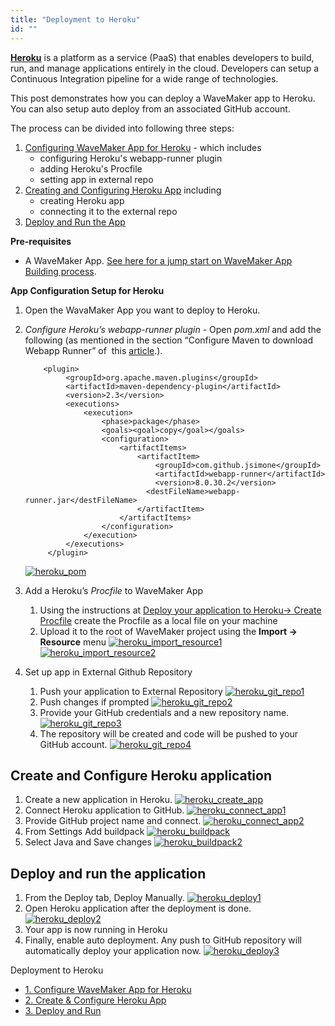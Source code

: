 ```yaml
---
title: "Deployment to Heroku"
id: ""
---
```


**[Heroku](https://www.heroku.com/)** is a platform as a service (PaaS) that enables developers to build, run, and manage applications entirely in the cloud. Developers can setup a Continuous Integration pipeline for a wide range of technologies.

This post demonstrates how you can deploy a WaveMaker app to Heroku. You can also setup auto deploy from an associated GitHub account.

The process can be divided into following three steps:

1. [Configuring WaveMaker App for Heroku](#configure-app) - which includes
    - configuring Heroku's webapp-runner plugin
    - adding Heroku's Procfile
    - setting app in external repo
2. [Creating and Configuring Heroku App](#create-heroku-app) including
    - creating Heroku app
    - connecting it to the external repo
3. [Deploy and Run the App](#deploy-app)

**Pre-requisites**

- A WaveMaker App. [See here for a jump start on WaveMaker App Building process](/learn/jump-start/jump-start-app-essentials/).

**App Configuration Setup for Heroku**

1. Open the WavaMaker App you want to deploy to Heroku.
2. _Configure Heroku’s webapp-runner plugin_ - Open _pom.xml_ and add the following (as mentioned in the section “Configure Maven to download Webapp Runner” of  this [article](https://devcenter.heroku.com/articles/java-webapp-runner).).
    
           <plugin>
                <groupId>org.apache.maven.plugins</groupId>
                <artifactId>maven-dependency-plugin</artifactId>
                <version>2.3</version>
                <executions>
                    <execution>
                        <phase>package</phase>
                        <goals><goal>copy</goal></goals>
                        <configuration>
                            <artifactItems>
                                <artifactItem>
                                    <groupId>com.github.jsimone</groupId>
                                    <artifactId>webapp-runner</artifactId>
                                    <version>8.0.30.2</version>
                                  <destFileName>webapp-runner.jar</destFileName>
                                </artifactItem>
                            </artifactItems>
                        </configuration>
                    </execution>
                </executions>
            </plugin>
    
    [![heroku_pom](../assets/heroku_pom.png)](../assets/heroku_pom.png)
3. Add a Heroku’s _Procfile_ to WaveMaker App
    1. Using the instructions at [Deploy your application to Heroku→ Create Procfile](https://devcenter.heroku.com/articles/java-webapp-runner#create-a-procfile) create the Procfile as a local file on your machine
    2. Upload it to the root of WaveMaker project using the **Import -> Resource** menu [![heroku_import_resource1](../assets/heroku_import_resource1.png)](../assets/heroku_import_resource1.png) [![heroku_import_resource2](../assets/heroku_import_resource2.png)](../assets/heroku_import_resource2.png)
4. Set up app in External Github Repository
    1. Push your application to External Repository [![heroku_git_repo1](../assets/heroku_git_repo1.png)](../assets/heroku_git_repo1.png)
    2. Push changes if prompted [![heroku_git_repo2](../assets/heroku_git_repo2.png)](../assets/heroku_git_repo2.png)
    3. Provide your GitHub credentials and a new repository name. [![heroku_git_repo3](../assets/heroku_git_repo3.png)](../assets/heroku_git_repo3.png)
    4. The repository will be created and code will be pushed to your GitHub account. [![heroku_git_repo4](../assets/heroku_git_repo4.png)](../assets/heroku_git_repo4.png)

## Create and Configure Heroku application

1. Create a new application in Heroku. [![heroku_create_app](../assets/heroku_create_app.png)](../assets/heroku_create_app.png)
2. Connect Heroku application to GitHub. [![heroku_connect_app1](../assets/heroku_connect_app1.png)](../assets/heroku_connect_app1.png)
3. Provide GitHub project name and connect. [![heroku_connect_app2](../assets/heroku_connect_app2.png)](../assets/heroku_connect_app2.png)
4. From Settings Add buildpack [![heroku_buildpack](../assets/heroku_buildpack.png)](../assets/heroku_buildpack.png)
5. Select Java and Save changes [![heroku_buildpack2](../assets/heroku_buildpack2.png)](../assets/heroku_buildpack2.png)

## Deploy and run the application

1. From the Deploy tab, Deploy Manually. [![heroku_deploy1](../assets/heroku_deploy1.png)](../assets/heroku_deploy1.png)
2. Open Heroku application after the deployment is done. [![heroku_deploy2](../assets/heroku_deploy2.png)](../assets/heroku_deploy2.png)
3. Your app is now running in Heroku
4. Finally, enable auto deployment. Any push to GitHub repository will automatically deploy your application now. [![heroku_deploy3](../assets/heroku_deploy3.png)](../assets/heroku_deploy3.png)

Deployment to Heroku

- [1. Configure WaveMaker App for Heroku](#configure-app)
- [2. Create & Configure Heroku App](#create-heroku-app)
- [3. Deploy and Run](#deploy-app)
